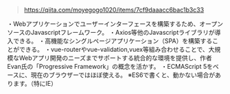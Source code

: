 

>https://qiita.com/moyegogo1020/items/7cf9daaacc6bac1b3c33

・Webアプリケーションでユーザーインターフェースを構築するため、オープンソースのJavascriptフレームワーク。
・Axios等他のJavascriptライブラリが導入できる。
・高機能なシングルページアプリケーション（SPA）を構築することができる。
・vue-routerやvue-validation,vuex等組み合わせることで、大規模なWebアプリ開発のニーズまでサポートする統合的な環境を提供し、作者Evan氏の「Progressive Framework」の概念を活かす。
・ECMAScript 5をベースに、現在のブラウザーではほぼ使える。
※ES6で書くと、動かない場合があります。（特にIE）


